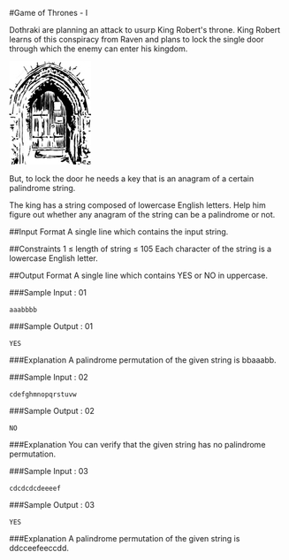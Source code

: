 #Game of Thrones - I

Dothraki are planning an attack to usurp King Robert's throne. King Robert learns of this conspiracy from Raven and plans to lock the single door through which the enemy can enter his kingdom.

![door](game-of-thrones.png)

But, to lock the door he needs a key that is an anagram of a certain palindrome string.

The king has a string composed of lowercase English letters. Help him figure out whether any anagram of the string can be a palindrome or not.

##Input Format 
A single line which contains the input string.

##Constraints 
1 ≤ length of string ≤ 105 
Each character of the string is a lowercase English letter.

##Output Format 
A single line which contains YES or NO in uppercase.

###Sample Input : 01
``` 
aaabbbb  
```

###Sample Output : 01
```
YES  
```

###Explanation 
A palindrome permutation of the given string is bbaaabb. 

###Sample Input : 02
```
cdefghmnopqrstuvw  
```

###Sample Output : 02
```
NO  
```

###Explanation 
You can verify that the given string has no palindrome permutation. 

###Sample Input : 03
```
cdcdcdcdeeeef  
```

###Sample Output : 03
```
YES  
```

###Explanation 
A palindrome permutation of the given string is ddcceefeeccdd.


